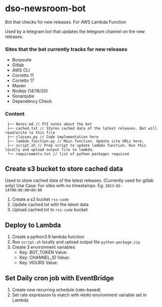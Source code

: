 # dso-newsroom-bot
Bot that checks for new releases. For AWS Lambda Function

Used by a telegram bot that updates the telegram channel on the new releases.

### Sites that the bot currently tracks for new releases
- Burpsuite
- Gitlab
- AWS CLI
- Corretto 11
- Corretto 17
- Maven
- Nodejs (14/18/20)
- Sonarqube
- Dependency Check

### Content
```
 ├── Notes.md // FYI notes about the bot
 ├── cached.txt // Stores cached data of the latest releases. Bot will read/write to this file
 ├── classes.py // Code implementation here
 ├── lambda_function.py // Main function. Update site URLs here.
 ├── script.sh // Prep script to update lambda function. Run this locally and upload output file to lambda.
 └── requirements.txt // list of python packages required
```

## Create s3 bucket to store cached data
Used to store cached data of the latest releases. (Currently used for gitlab only)
Use Case: For sites with no timestamps. Eg: `2023-02-14T00:00:00+00:00`

1. Create a s3 bucket `rss-code`
2. Update cached.txt with the latest data
3. Upload cached.txt to `rss-code` bucket

## Deploy to Lambda

1. Create a python3.9 lambda function
2. Run `script.sh` locally and upload output file `python-package.zip`
3. Create 3 environment variables
   - Key: BOT_TOKEN
     Value: <telegram-bot-token>
   - Key: CHANNEL_ID
     Value: <telegram-channel-id>
   - Key: HOURS
     Value: <how-often-bot-checks-for-new-releases>

## Set Daily cron job with EventBridge

1. Create new recurring schedule (rate-based)
2. Set rate expression to match with `HOURS` environment variable set in Lambda
